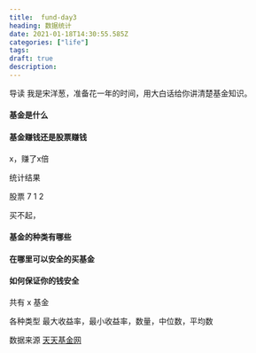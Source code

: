```yaml
---
title:  fund-day3
heading: 数据统计
date: 2021-01-18T14:30:55.585Z
categories: ["life"]
tags: 
draft: true
description: 
---
```


导读
我是宋洋葱，准备花一年的时间，用大白话给你讲清楚基金知识。

#### 基金是什么


#### 基金赚钱还是股票赚钱
x，赚了x倍

统计结果

股票 7 1 2

买不起，



#### 基金的种类有哪些


#### 在哪里可以安全的买基金




#### 如何保证你的钱安全







共有 x 基金

各种类型
最大收益率，最小收益率，数量，中位数，平均数

数据来源
[天天基金网](http://fund.eastmoney.com/data/fundranking.html#tall;c0;r;s6yzf;pn50;ddesc;qsd20200118;qed20210118;qdii;zq;gg;gzbd;gzfs;bbzt;sfbb)



